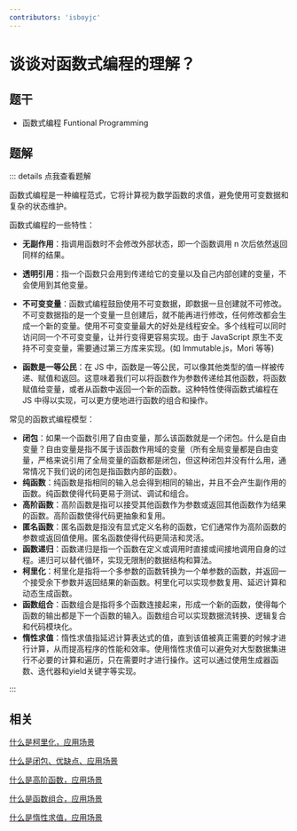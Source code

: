 ```yaml
---
contributors: 'isboyjc'
---
```


# 谈谈对函数式编程的理解？


## 题干

- 函数式编程 Funtional Programming



## 题解

::: details 点我查看题解

函数式编程是一种编程范式，它将计算视为数学函数的求值，避免使用可变数据和复杂的状态维护。

函数式编程的一些特性：

- **无副作用**：指调用函数时不会修改外部状态，即一个函数调用 n 次后依然返回同样的结果。

- **透明引用**：指一个函数只会用到传递给它的变量以及自己内部创建的变量，不会使用到其他变量。

- **不可变变量**：函数式编程鼓励使用不可变数据，即数据一旦创建就不可修改。不可变数据指的是一个变量一旦创建后，就不能再进行修改，任何修改都会生成一个新的变量。使用不可变变量最大的好处是线程安全。多个线程可以同时访问同一个不可变变量，让并行变得更容易实现。由于 JavaScript 原生不支持不可变变量，需要通过第三方库来实现。(如 Immutable.js，Mori 等等)

- **函数是一等公民**：在 JS 中，函数是一等公民，可以像其他类型的值一样被传递、赋值和返回。这意味着我们可以将函数作为参数传递给其他函数，将函数赋值给变量，或者从函数中返回一个新的函数。这种特性使得函数式编程在 JS 中得以实现，可以更方便地进行函数的组合和操作。


常见的函数式编程模型：

- **闭包**：如果一个函数引用了自由变量，那么该函数就是一个闭包。什么是自由变量？自由变量是指不属于该函数作用域的变量（所有全局变量都是自由变量，严格来说引用了全局变量的函数都是闭包，但这种闭包并没有什么用，通常情况下我们说的闭包是指函数内部的函数）。
- **纯函数**：纯函数是指相同的输入总会得到相同的输出，并且不会产生副作用的函数。纯函数使得代码更易于测试、调试和组合。
- **高阶函数**：高阶函数是指可以接受其他函数作为参数或返回其他函数作为结果的函数。高阶函数使得代码更抽象和复用。
- **匿名函数**：匿名函数是指没有显式定义名称的函数，它们通常作为高阶函数的参数或返回值使用。匿名函数使得代码更简洁和灵活。
- **函数递归**：函数递归是指一个函数在定义或调用时直接或间接地调用自身的过程。递归可以替代循环，实现无限制的数据结构和算法。
- **柯里化**：柯里化是指将一个多参数的函数转换为一个单参数的函数，并返回一个接受余下参数并返回结果的新函数。柯里化可以实现参数复用、延迟计算和动态生成函数。
- **函数组合**：函数组合是指将多个函数连接起来，形成一个新的函数，使得每个函数的输出都是下一个函数的输入。函数组合可以实现数据流转换、逻辑复合和代码模块化。
- **惰性求值**：惰性求值指延迟计算表达式的值，直到该值被真正需要的时候才进行计算，从而提高程序的性能和效率。使用惰性求值可以避免对大型数据集进行不必要的计算和遍历，只在需要时才进行操作。这可以通过使用生成器函数、迭代器和yield关键字等实现。

:::

## 相关

[什么是柯里化，应用场景](./050040_function_currying.md)

[什么是闭包、优缺点、应用场景](./050050_function_closure.md)

[什么是高阶函数，应用场景](./050060_function_hoc.md)

[什么是函数组合，应用场景](./050070_function_compose.md)

[什么是惰性求值，应用场景](./050080_function_lazy_evaluation.md)


